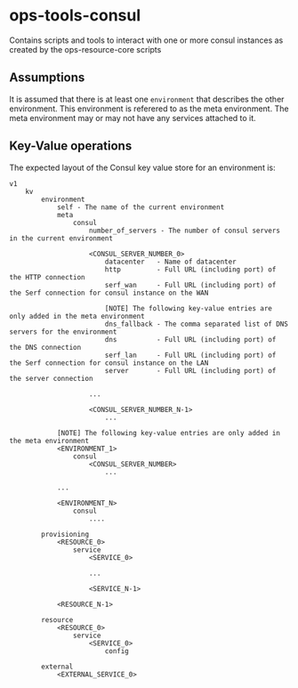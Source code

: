 # ops-tools-consul
Contains scripts and tools to interact with one or more consul instances as created by the ops-resource-core scripts

## Assumptions
It is assumed that there is at least one `environment` that describes the other environment. This environment is referered to
as the meta environment. The meta environment may or may not have any services attached to it.

## Key-Value operations
The expected layout of the Consul key value store for an environment is:

    v1
        kv
            environment
                self - The name of the current environment
                meta
                    consul
                        number_of_servers - The number of consul servers in the current environment

                        <CONSUL_SERVER_NUMBER_0>
                            datacenter   - Name of datacenter
                            http         - Full URL (including port) of the HTTP connection
                            serf_wan     - Full URL (including port) of the Serf connection for consul instance on the WAN

                            [NOTE] The following key-value entries are only added in the meta environment
                            dns_fallback - The comma separated list of DNS servers for the environment
                            dns          - Full URL (including port) of the DNS connection
                            serf_lan     - Full URL (including port) of the Serf connection for consul instance on the LAN
                            server       - Full URL (including port) of the server connection

                        ...

                        <CONSUL_SERVER_NUMBER_N-1>
                            ...

                [NOTE] The following key-value entries are only added in the meta environment
                <ENVIRONMENT_1>
                    consul
                        <CONSUL_SERVER_NUMBER>
                            ...

                ...

                <ENVIRONMENT_N>
                    consul
                        ....

            provisioning
                <RESOURCE_0>
                    service
                        <SERVICE_0>

                        ...

                        <SERVICE_N-1>

                <RESOURCE_N-1>

            resource
                <RESOURCE_0>
                    service
                        <SERVICE_0>
                            config

            external
                <EXTERNAL_SERVICE_0>